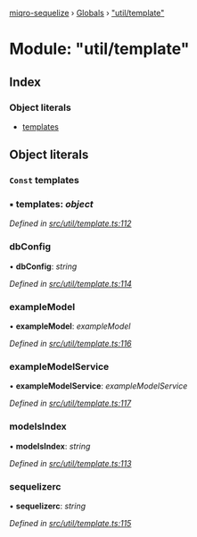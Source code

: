 [miqro-sequelize](../README.md) › [Globals](../globals.md) › ["util/template"](_util_template_.md)

# Module: "util/template"

## Index

### Object literals

* [templates](_util_template_.md#const-templates)

## Object literals

### `Const` templates

### ▪ **templates**: *object*

*Defined in [src/util/template.ts:112](https://github.com/claukers/miqro-sequelize/blob/8846d04/src/util/template.ts#L112)*

###  dbConfig

• **dbConfig**: *string*

*Defined in [src/util/template.ts:114](https://github.com/claukers/miqro-sequelize/blob/8846d04/src/util/template.ts#L114)*

###  exampleModel

• **exampleModel**: *exampleModel*

*Defined in [src/util/template.ts:116](https://github.com/claukers/miqro-sequelize/blob/8846d04/src/util/template.ts#L116)*

###  exampleModelService

• **exampleModelService**: *exampleModelService*

*Defined in [src/util/template.ts:117](https://github.com/claukers/miqro-sequelize/blob/8846d04/src/util/template.ts#L117)*

###  modelsIndex

• **modelsIndex**: *string*

*Defined in [src/util/template.ts:113](https://github.com/claukers/miqro-sequelize/blob/8846d04/src/util/template.ts#L113)*

###  sequelizerc

• **sequelizerc**: *string*

*Defined in [src/util/template.ts:115](https://github.com/claukers/miqro-sequelize/blob/8846d04/src/util/template.ts#L115)*
